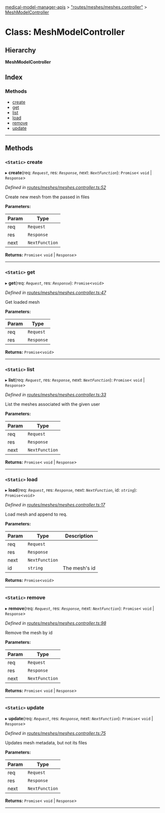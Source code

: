 [medical-model-manager-apis](../README.md) > ["routes/meshes/meshes.controller"](../modules/_routes_meshes_meshes_controller_.md) > [MeshModelController](../classes/_routes_meshes_meshes_controller_.meshmodelcontroller.md)

# Class: MeshModelController

## Hierarchy

**MeshModelController**

## Index

### Methods

* [create](_routes_meshes_meshes_controller_.meshmodelcontroller.md#create)
* [get](_routes_meshes_meshes_controller_.meshmodelcontroller.md#get)
* [list](_routes_meshes_meshes_controller_.meshmodelcontroller.md#list)
* [load](_routes_meshes_meshes_controller_.meshmodelcontroller.md#load)
* [remove](_routes_meshes_meshes_controller_.meshmodelcontroller.md#remove)
* [update](_routes_meshes_meshes_controller_.meshmodelcontroller.md#update)

---

## Methods

<a id="create"></a>

### `<Static>` create

▸ **create**(req: *`Request`*, res: *`Response`*, next: *`NextFunction`*): `Promise`< `void` &#124; `Response`>

*Defined in [routes/meshes/meshes.controller.ts:52](https://github.com/drryanjames/medical-model-management-apis/blob/f5b2e31/src/routes/meshes/meshes.controller.ts#L52)*

Create new mesh from the passed in files

**Parameters:**

| Param | Type |
| ------ | ------ |
| req | `Request` |
| res | `Response` |
| next | `NextFunction` |

**Returns:** `Promise`< `void` &#124; `Response`>

___
<a id="get"></a>

### `<Static>` get

▸ **get**(req: *`Request`*, res: *`Response`*): `Promise`<`void`>

*Defined in [routes/meshes/meshes.controller.ts:47](https://github.com/drryanjames/medical-model-management-apis/blob/f5b2e31/src/routes/meshes/meshes.controller.ts#L47)*

Get loaded mesh

**Parameters:**

| Param | Type |
| ------ | ------ |
| req | `Request` |
| res | `Response` |

**Returns:** `Promise`<`void`>

___
<a id="list"></a>

### `<Static>` list

▸ **list**(req: *`Request`*, res: *`Response`*, next: *`NextFunction`*): `Promise`< `void` &#124; `Response`>

*Defined in [routes/meshes/meshes.controller.ts:33](https://github.com/drryanjames/medical-model-management-apis/blob/f5b2e31/src/routes/meshes/meshes.controller.ts#L33)*

List the meshes associated with the given user

**Parameters:**

| Param | Type |
| ------ | ------ |
| req | `Request` |
| res | `Response` |
| next | `NextFunction` |

**Returns:** `Promise`< `void` &#124; `Response`>

___
<a id="load"></a>

### `<Static>` load

▸ **load**(req: *`Request`*, res: *`Response`*, next: *`NextFunction`*, id: *`string`*): `Promise`<`void`>

*Defined in [routes/meshes/meshes.controller.ts:17](https://github.com/drryanjames/medical-model-management-apis/blob/f5b2e31/src/routes/meshes/meshes.controller.ts#L17)*

Load mesh and append to req.

**Parameters:**

| Param | Type | Description |
| ------ | ------ | ------ |
| req | `Request` |
| res | `Response` |
| next | `NextFunction` |
| id | `string` |  The mesh's id |

**Returns:** `Promise`<`void`>

___
<a id="remove"></a>

### `<Static>` remove

▸ **remove**(req: *`Request`*, res: *`Response`*, next: *`NextFunction`*): `Promise`< `void` &#124; `Response`>

*Defined in [routes/meshes/meshes.controller.ts:98](https://github.com/drryanjames/medical-model-management-apis/blob/f5b2e31/src/routes/meshes/meshes.controller.ts#L98)*

Remove the mesh by id

**Parameters:**

| Param | Type |
| ------ | ------ |
| req | `Request` |
| res | `Response` |
| next | `NextFunction` |

**Returns:** `Promise`< `void` &#124; `Response`>

___
<a id="update"></a>

### `<Static>` update

▸ **update**(req: *`Request`*, res: *`Response`*, next: *`NextFunction`*): `Promise`< `void` &#124; `Response`>

*Defined in [routes/meshes/meshes.controller.ts:75](https://github.com/drryanjames/medical-model-management-apis/blob/f5b2e31/src/routes/meshes/meshes.controller.ts#L75)*

Updates mesh metadata, but not its files

**Parameters:**

| Param | Type |
| ------ | ------ |
| req | `Request` |
| res | `Response` |
| next | `NextFunction` |

**Returns:** `Promise`< `void` &#124; `Response`>

___

